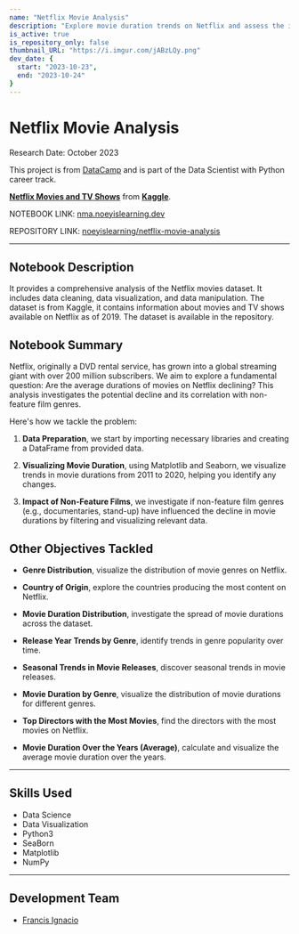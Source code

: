 ```yaml
---
name: "Netflix Movie Analysis"
description: "Explore movie duration trends on Netflix and assess the impact of non-feature film genres in this data-driven analysis."
is_active: true
is_repository_only: false
thumbnail_URL: "https://i.imgur.com/jABzLQy.png"
dev_date: {
  start: "2023-10-23",
  end: "2023-10-24"
}
---
```


# Netflix Movie Analysis

Research Date: October 2023

This project is from [DataCamp](https://datacamp.com/) and is part of the Data Scientist with Python career track.

**[Netflix Movies and TV Shows](https://www.kaggle.com/shivamb/netflix-shows)** from **[Kaggle](https://www.kaggle.com/)**.

NOTEBOOK LINK: [nma.noeyislearning.dev](https://nma.noeyislearning.dev/)

REPOSITORY LINK: [noeyislearning/netflix-movie-analysis](https://github.com/noeyislearning/netflix-movie-analysis)

---

## Notebook Description

It provides a comprehensive analysis of the Netflix movies dataset. It includes data cleaning, data visualization, and data manipulation. The dataset is from Kaggle, it contains information about movies and TV shows available on Netflix as of 2019. The dataset is available in the repository.

## Notebook Summary

Netflix, originally a DVD rental service, has grown into a global streaming giant with over 200 million subscribers. We aim to explore a fundamental question: Are the average durations of movies on Netflix declining? This analysis investigates the potential decline and its correlation with non-feature film genres.

Here's how we tackle the problem:

1. **Data Preparation**, we start by importing necessary libraries and creating a DataFrame from provided data.

2. **Visualizing Movie Duration**, using Matplotlib and Seaborn, we visualize trends in movie durations from 2011 to 2020, helping you identify any changes.

3. **Impact of Non-Feature Films**, we investigate if non-feature film genres (e.g., documentaries, stand-up) have influenced the decline in movie durations by filtering and visualizing relevant data.

## Other Objectives Tackled

- **Genre Distribution**, visualize the distribution of movie genres on Netflix.

- **Country of Origin**, explore the countries producing the most content on Netflix.

- **Movie Duration Distribution**, investigate the spread of movie durations across the dataset.

- **Release Year Trends by Genre**, identify trends in genre popularity over time.

- **Seasonal Trends in Movie Releases**, discover seasonal trends in movie releases.

- **Movie Duration by Genre**, visualize the distribution of movie durations for different genres.

- **Top Directors with the Most Movies**, find the directors with the most movies on Netflix.

- **Movie Duration Over the Years (Average)**, calculate and visualize the average movie duration over the years.

---

## Skills Used

- Data Science
- Data Visualization
- Python3
- SeaBorn
- Matplotlib
- NumPy

---

## Development Team

- [Francis Ignacio](https://www.linkedin.com/in/noeyislearning/)
